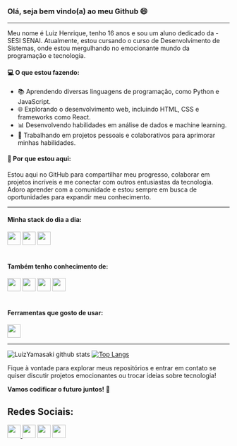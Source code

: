 ### Olá, seja bem vindo(a) ao meu Github 😄

----

Meu nome é Luiz Henrique, tenho 16 anos e sou um aluno dedicado da - SESI SENAI. Atualmente, estou cursando o curso de Desenvolvimento de Sistemas, onde estou mergulhando no emocionante mundo da programação e tecnologia.

#### 💻 O que estou fazendo:
- 📚 Aprendendo diversas linguagens de programação, como Python e JavaScript.
- 🌐 Explorando o desenvolvimento web, incluindo HTML, CSS e frameworks como React.
- 📊 Desenvolvendo habilidades em análise de dados e machine learning.
- 🚀 Trabalhando em projetos pessoais e colaborativos para aprimorar minhas habilidades.

#### 🌟 Por que estou aqui:
Estou aqui no GitHub para compartilhar meu progresso, colaborar em projetos incríveis e me conectar com outros entusiastas da tecnologia. Adoro aprender com a comunidade e estou sempre em busca de oportunidades para expandir meu conhecimento.

----

#### Minha stack do dia a dia: 
<div>
  <img height="30em" src="https://img.shields.io/badge/JavaScript-F7DF1E?style=for-the-badge&logo=javascript&logoColor=white">
  <img height="30em" src="https://img.shields.io/badge/GIT-E34F26?style=for-the-badge&logo=git&logoColor=white">
  <img height="30em" src="https://img.shields.io/badge/GITHUB-2D333B?style=for-the-badge&logo=github&logoColor=white">
</div>
</br>

#### Também tenho conhecimento de:
<div>
    <img height="30em" src="https://img.shields.io/badge/HTML5-E34F26?style=for-the-badge&logo=html5&logoColor=white">
    <img height="30em" src="https://img.shields.io/badge/CSS3-1572B6?style=for-the-badge&logo=css3&logoColor=white">
    <img height="30em" src="https://img.shields.io/badge/BOOTSTRAP-563d7c?style=for-the-badge&logo=bootstrap&logoColor=white">
    <img height="30em" src="https://img.shields.io/badge/Windows-0078D6?style=for-the-badge&logo=windows&logoColor=white">

</div>
</br>

#### Ferramentas que gosto de usar:
<div>
    <img height="30em" src="https://img.shields.io/badge/Visual_Studio_Code-0078D4?style=for-the-badge&logo=visual%20studio%20code&logoColor=white">
</div>

----

![LuizYamasaki github stats](https://github-readme-stats.vercel.app/api?username=LuizYamasaki&show_icons=true&theme=onedark)
[![Top Langs](https://github-readme-stats.vercel.app/api/top-langs/?username=nettobruno&layout=compact&theme=onedark)](https://github.com/anuraghazra/github-readme-stats)

Fique à vontade para explorar meus repositórios e entrar em contato se quiser discutir projetos emocionantes ou trocar ideias sobre tecnologia!

**Vamos codificar o futuro juntos!** 🚀

## Redes Sociais:
<a href="https://github.com/LuizYamasaki">
  <img height="30em" src="https://img.shields.io/badge/LINKEDIN-0077B5?style=for-the-badge&logo=linkedin&logoColor=white">
</a>
<a><img height="30em" src="https://img.shields.io/badge/Discord-%235865F2.svg?style=for-the-badge&logo=discord&logoColor=white"></a>
<a><img height="30em" src="https://img.shields.io/badge/Instagram-%23E4405F.svg?style=for-the-badge&logo=Instagram&logoColor=white" ></a>
<a href="mailto:luiz.yamasaki@aluno.senai.br">
  <img height="30em" src="https://img.shields.io/badge/EMAIL-BB001B?style=for-the-badge&logo=gmail&logoColor=white">
</a>
<br>
